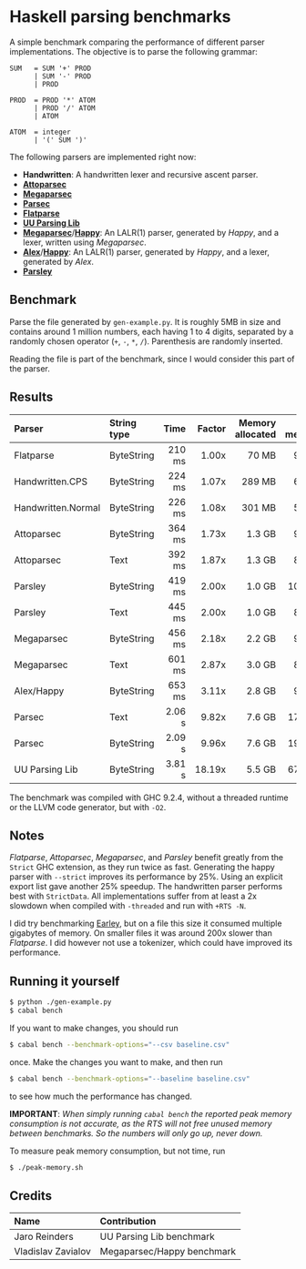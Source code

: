 # Haskell parsing benchmarks

A simple benchmark comparing the performance of different parser
implementations. The objective is to parse the following grammar:

```bnf
SUM   = SUM '+' PROD
      | SUM '-' PROD
      | PROD

PROD  = PROD '*' ATOM
      | PROD '/' ATOM
      | ATOM

ATOM  = integer
      | '(' SUM ')'
```

The following parsers are implemented right now:
- __Handwritten__: A handwritten lexer and recursive ascent parser.
- [__Attoparsec__](https://hackage.haskell.org/package/attoparsec)
- [__Megaparsec__](https://hackage.haskell.org/package/megaparsec)
- [__Parsec__](https://hackage.haskell.org/package/parsec)
- [__Flatparse__](https://hackage.haskell.org/package/flatparse)
- [__UU Parsing Lib__](https://hackage.haskell.org/package/uu-parsinglib)
- [__Megaparsec__](https://hackage.haskell.org/package/megaparsec)/[__Happy__](https://www.haskell.org/happy):
  An LALR(1) parser, generated by _Happy_, and a lexer, written using _Megaparsec_.
- [__Alex__](https://www.haskell.org/alex)/[__Happy__](https://www.haskell.org/happy): An LALR(1) parser, generated by _Happy_, and a lexer, generated by _Alex_.
- [__Parsley__](https://hackage.haskell.org/package/parsley)

## Benchmark

Parse the file generated by `gen-example.py`. It is roughly 5MB in
size and contains around 1 million numbers, each having 1 to 4 digits,
separated by a randomly chosen operator (`+`, `-`, `*`,
`/`). Parenthesis are randomly inserted.

Reading the file is part of the benchmark, since I would consider this
part of the parser.

## Results

| Parser               | String type | Time      | Factor | Memory allocated | Peak memory |
|:-------------------- |:----------- | ---------:| ------:| ----------------:| -----------:|
| Flatparse            | ByteString  | 210  ms   | 1.00x  | 70 MB            | 96 MB       |
| Handwritten.CPS      | ByteString  | 224  ms   | 1.07x  | 289 MB           | 61 MB       |
| Handwritten.Normal   | ByteString  | 226  ms   | 1.08x  | 301 MB           | 59 MB       |
| Attoparsec           | ByteString  | 364  ms   | 1.73x  | 1.3 GB           | 97 MB       |
| Attoparsec           | Text        | 392  ms   | 1.87x  | 1.3 GB           | 85 MB       |
| Parsley              | ByteString  | 419  ms   | 2.00x  | 1.0 GB           | 102 MB      |
| Parsley              | Text        | 445  ms   | 2.00x  | 1.0 GB           | 87 MB       |
| Megaparsec           | ByteString  | 456  ms   | 2.18x  | 2.2 GB           | 94 MB       |
| Megaparsec           | Text        | 601  ms   | 2.87x  | 3.0 GB           | 81 MB       |
| Alex/Happy           | ByteString  | 653  ms   | 3.11x  | 2.8 GB           | 92 MB       |
| Parsec               | Text        | 2.06  s   | 9.82x  | 7.6 GB           | 172 MB      |
| Parsec               | ByteString  | 2.09  s   | 9.96x  | 7.6 GB           | 192 MB      |
| UU Parsing Lib       | ByteString  | 3.81  s   | 18.19x | 5.5 GB           | 672 MB      |

The benchmark was compiled with GHC 9.2.4, without a threaded runtime
or the LLVM code generator, but with `-O2`.

## Notes

_Flatparse_, _Attoparsec_, _Megaparsec_, and _Parsley_ benefit greatly
from the `Strict` GHC extension, as they run twice as fast. Generating
the happy parser with `--strict` improves its performance by
25%. Using an explicit export list gave another 25% speedup. The
handwritten parser performs best with `StrictData`. All
implementations suffer from at least a 2x slowdown when compiled with
`-threaded` and run with `+RTS -N`.

I did try benchmarking
[Earley](https://hackage.haskell.org/package/Earley), but on a file
this size it consumed multiple gigabytes of memory. On smaller files
it was around 200x slower than _Flatparse_. I did however not use a
tokenizer, which could have improved its performance.

## Running it yourself

```sh
$ python ./gen-example.py
$ cabal bench
```

If you want to make changes, you should run

```sh
$ cabal bench --benchmark-options="--csv baseline.csv"
```

once. Make the changes you want to make, and then run

```sh
$ cabal bench --benchmark-options="--baseline baseline.csv"
```

to see how much the performance has changed.

__IMPORTANT__: _When simply running `cabal bench` the reported peak
memory consumption is not accurate, as the RTS will not free unused
memory between benchmarks. So the numbers will only go up, never
down._

To measure peak memory consumption, but not time, run

```sh
$ ./peak-memory.sh
```


## Credits

| Name                | Contribution                   |
|:------------------- |:------------------------------ |
| Jaro Reinders       | UU Parsing Lib benchmark       |
| Vladislav Zavialov  | Megaparsec/Happy benchmark     |
